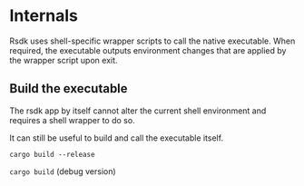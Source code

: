 # Internals

Rsdk uses shell-specific wrapper scripts to call the native executable.
When required, the executable outputs environment changes that are applied by the wrapper script upon exit.

## Build the executable

The rsdk app by itself cannot alter the current shell environment and requires a shell wrapper to do so. 

It can still be useful to build and call the executable itself.  

``cargo build --release``

``cargo build`` (debug version)


